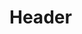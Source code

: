 <!-- TITLE: IA Test Player - Implementation Manual V 1 0 -->
<!-- SUBTITLE: A quick summary of Implementation Manual V 1 0 -->

# Header